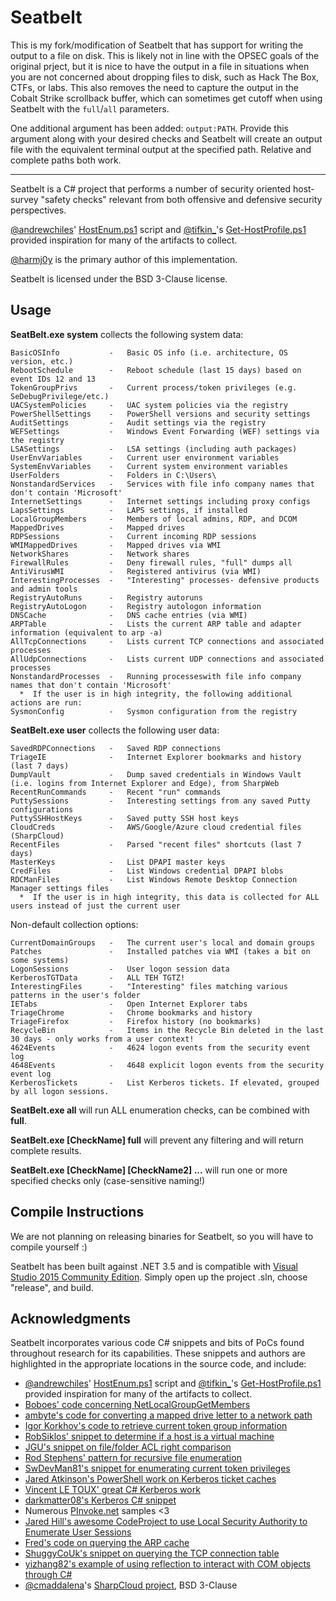 # Seatbelt

This is my fork/modification of Seatbelt that has support for writing the output to a file on disk. This is likely not in line with 
the OPSEC goals of the original prject, but it is nice to have the output in a file in situations when you are not concerned
about dropping files to disk, such as Hack The Box, CTFs, or labs. This also removes the need to capture the output in the Cobalt
Strike scrollback buffer, which can sometimes get cutoff when using Seatbelt with the `full`/`all` parameters.

One additional argument has been added: `output:PATH`. Provide this argument along with your desired checks and Seatbelt will
create an output file with the equivalent terminal output at the specified path. Relative and complete paths both work.

----

Seatbelt is a C# project that performs a number of security oriented host-survey "safety checks" relevant from both offensive and defensive security perspectives.

[@andrewchiles](https://twitter.com/andrewchiles)' [HostEnum.ps1](https://github.com/threatexpress/red-team-scripts/blob/master/HostEnum.ps1) script and [@tifkin\_](https://twitter.com/tifkin_)'s [Get-HostProfile.ps1](https://github.com/leechristensen/Random/blob/master/PowerShellScripts/Get-HostProfile.ps1) provided inspiration for many of the artifacts to collect.

[@harmj0y](https://twitter.com/harmj0y) is the primary author of this implementation.

Seatbelt is licensed under the BSD 3-Clause license.

## Usage

**SeatBelt.exe system** collects the following system data:

    BasicOSInfo           -   Basic OS info (i.e. architecture, OS version, etc.)
    RebootSchedule        -   Reboot schedule (last 15 days) based on event IDs 12 and 13
    TokenGroupPrivs       -   Current process/token privileges (e.g. SeDebugPrivilege/etc.)
    UACSystemPolicies     -   UAC system policies via the registry
    PowerShellSettings    -   PowerShell versions and security settings
    AuditSettings         -   Audit settings via the registry
    WEFSettings           -   Windows Event Forwarding (WEF) settings via the registry
    LSASettings           -   LSA settings (including auth packages)
    UserEnvVariables      -   Current user environment variables
    SystemEnvVariables    -   Current system environment variables
    UserFolders           -   Folders in C:\Users\
    NonstandardServices   -   Services with file info company names that don't contain 'Microsoft'
    InternetSettings      -   Internet settings including proxy configs
    LapsSettings          -   LAPS settings, if installed
    LocalGroupMembers     -   Members of local admins, RDP, and DCOM
    MappedDrives          -   Mapped drives
    RDPSessions           -   Current incoming RDP sessions
    WMIMappedDrives       -   Mapped drives via WMI
    NetworkShares         -   Network shares
    FirewallRules         -   Deny firewall rules, "full" dumps all
    AntiVirusWMI          -   Registered antivirus (via WMI)
    InterestingProcesses  -   "Interesting" processes- defensive products and admin tools
    RegistryAutoRuns      -   Registry autoruns
    RegistryAutoLogon     -   Registry autologon information
    DNSCache              -   DNS cache entries (via WMI)
    ARPTable              -   Lists the current ARP table and adapter information (equivalent to arp -a)
    AllTcpConnections     -   Lists current TCP connections and associated processes
    AllUdpConnections     -   Lists current UDP connections and associated processes
    NonstandardProcesses  -   Running processeswith file info company names that don't contain 'Microsoft'
      *  If the user is in high integrity, the following additional actions are run:
    SysmonConfig          -   Sysmon configuration from the registry

**SeatBelt.exe user** collects the following user data:

    SavedRDPConnections   -   Saved RDP connections
    TriageIE              -   Internet Explorer bookmarks and history (last 7 days)
    DumpVault             -   Dump saved credentials in Windows Vault (i.e. logins from Internet Explorer and Edge), from SharpWeb
    RecentRunCommands     -   Recent "run" commands
    PuttySessions         -   Interesting settings from any saved Putty configurations
    PuttySSHHostKeys      -   Saved putty SSH host keys
    CloudCreds            -   AWS/Google/Azure cloud credential files (SharpCloud)
    RecentFiles           -   Parsed "recent files" shortcuts (last 7 days)
    MasterKeys            -   List DPAPI master keys
    CredFiles             -   List Windows credential DPAPI blobs
    RDCManFiles           -   List Windows Remote Desktop Connection Manager settings files
      *  If the user is in high integrity, this data is collected for ALL users instead of just the current user

Non-default collection options:

    CurrentDomainGroups   -   The current user's local and domain groups
    Patches               -   Installed patches via WMI (takes a bit on some systems)
    LogonSessions         -   User logon session data
    KerberosTGTData       -   ALL TEH TGTZ!
    InterestingFiles      -   "Interesting" files matching various patterns in the user's folder
    IETabs                -   Open Internet Explorer tabs
    TriageChrome          -   Chrome bookmarks and history
    TriageFirefox         -   Firefox history (no bookmarks)
    RecycleBin            -   Items in the Recycle Bin deleted in the last 30 days - only works from a user context!
    4624Events            -   4624 logon events from the security event log
    4648Events            -   4648 explicit logon events from the security event log
    KerberosTickets       -   List Kerberos tickets. If elevated, grouped by all logon sessions.

**SeatBelt.exe all** will run ALL enumeration checks, can be combined with **full**.

**SeatBelt.exe [CheckName] full** will prevent any filtering and will return complete results.

**SeatBelt.exe [CheckName] [CheckName2] ...** will run one or more specified checks only (case-sensitive naming!)

## Compile Instructions

We are not planning on releasing binaries for Seatbelt, so you will have to compile yourself :)

Seatbelt has been built against .NET 3.5 and is compatible with [Visual Studio 2015 Community Edition](https://go.microsoft.com/fwlink/?LinkId=532606&clcid=0x409). Simply open up the project .sln, choose "release", and build.

## Acknowledgments

Seatbelt incorporates various code C# snippets and bits of PoCs found throughout research for its capabilities. These snippets and authors are highlighted in the appropriate locations in the source code, and include:

* [@andrewchiles](https://twitter.com/andrewchiles)' [HostEnum.ps1](https://github.com/threatexpress/red-team-scripts/blob/master/HostEnum.ps1) script and [@tifkin\_](https://twitter.com/tifkin_)'s [Get-HostProfile.ps1](https://github.com/leechristensen/Random/blob/master/PowerShellScripts/Get-HostProfile.ps1) provided inspiration for many of the artifacts to collect.
* [Boboes' code concerning NetLocalGroupGetMembers](https://stackoverflow.com/questions/33935825/pinvoke-netlocalgroupgetmembers-runs-into-fatalexecutionengineerror/33939889#33939889)
* [ambyte's code for converting a mapped drive letter to a network path](https://gist.github.com/ambyte/01664dc7ee576f69042c)
* [Igor Korkhov's code to retrieve current token group information](https://stackoverflow.com/questions/2146153/how-to-get-the-logon-sid-in-c-sharp/2146418#2146418)
* [RobSiklos' snippet to determine if a host is a virtual machine](https://stackoverflow.com/questions/498371/how-to-detect-if-my-application-is-running-in-a-virtual-machine/11145280#11145280)
* [JGU's snippet on file/folder ACL right comparison](https://stackoverflow.com/questions/1410127/c-sharp-test-if-user-has-write-access-to-a-folder/21996345#21996345)
* [Rod Stephens' pattern for recursive file enumeration](http://csharphelper.com/blog/2015/06/find-files-that-match-multiple-patterns-in-c/)
* [SwDevMan81's snippet for enumerating current token privileges](https://stackoverflow.com/questions/4349743/setting-size-of-token-privileges-luid-and-attributes-array-returned-by-gettokeni)
* [Jared Atkinson's PowerShell work on Kerberos ticket caches](https://github.com/Invoke-IR/ACE/blob/master/ACE-Management/PS-ACE/Scripts/ACE_Get-KerberosTicketCache.ps1)
* [Vincent LE TOUX' great C# Kerberos work](https://github.com/vletoux/MakeMeEnterpriseAdmin/blob/master/MakeMeEnterpriseAdmin.ps1#L2939-L2950)
* [darkmatter08's Kerberos C# snippet](https://www.dreamincode.net/forums/topic/135033-increment-memory-pointer-issue/)
* Numerous [PInvoke.net](https://www.pinvoke.net/) samples <3
* [Jared Hill's awesome CodeProject to use Local Security Authority to Enumerate User Sessions](https://www.codeproject.com/Articles/18179/Using-the-Local-Security-Authority-to-Enumerate-Us)
* [Fred's code on querying the ARP cache](https://social.technet.microsoft.com/Forums/lync/en-US/e949b8d6-17ad-4afc-88cd-0019a3ac9df9/powershell-alternative-to-arp-a?forum=ITCG)
* [ShuggyCoUk's snippet on querying the TCP connection table](https://stackoverflow.com/questions/577433/which-pid-listens-on-a-given-port-in-c-sharp/577660#577660)
* [yizhang82's example of using reflection to interact with COM objects through C#](https://gist.github.com/yizhang82/a1268d3ea7295a8a1496e01d60ada816)
* [@cmaddalena](https://twitter.com/cmaddalena)'s [SharpCloud project](https://github.com/chrismaddalena/SharpCloud), BSD 3-Clause
